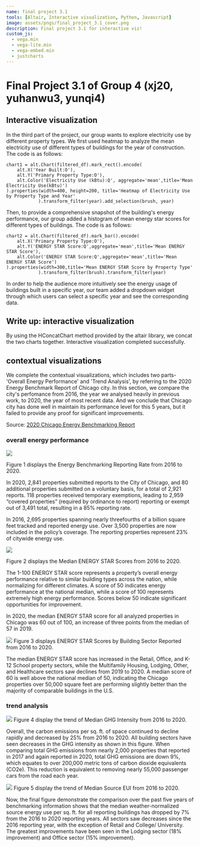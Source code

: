 ```yaml
---
name: final project 3.1
tools: [Altair, Interactive visualization, Python, Javascript]
image: assets/pngs/final_project_3.1_cover.png
description: Final project 3.1 for interactive viz!
custom_js:
  - vega.min
  - vega-lite.min
  - vega-embed.min
  - justcharts
---
```



# Final Project 3.1 of Group 4 (xj20, yuhanwu3, yunqi4)

## Interactive visualization
In the third part of the project, our group wants to explore electricity use by different property types. We first used heatmap to analyze the mean electricity use of different types of buildings for the year of construction. The code is as follows:

```
chart1 = alt.Chart(filtered_df).mark_rect().encode(
    alt.X('Year Built:O'),
    alt.Y('Primary Property Type:O'),
    alt.Color('Electricity Use (kBtu):Q', aggregate='mean',title='Mean Electricity Use(kBtu)')
).properties(width=400, height=200, title='Heatmap of Electricity Use by Property Type and Year'
            ).transform_filter(year).add_selection(brush, year)
```

Then, to provide a comprehensive snapshot of the building's energy performance, our group added a histogram of mean energy star scores for different types of buildings. The code is as follows:

```
chart2 = alt.Chart(filtered_df).mark_bar().encode(
    alt.X('Primary Property Type:O'),
    alt.Y('ENERGY STAR Score:Q',aggregate='mean',title='Mean ENERGY STAR Score'),
    alt.Color('ENERGY STAR Score:Q',aggregate='mean',title='Mean ENERGY STAR Score')
).properties(width=300,title='Mean ENERGY STAR Score by Property Type'
            ).transform_filter(brush).transform_filter(year)
```

In order to help the audience more intuitively see the energy usage of buildings built in a specific year, our team added a dropdown widget through which users can select a specific year and see the corresponding data.

<vegachart schema-url="https://raw.githubusercontent.com/YuhanWu99/YuhanWu99.github.io/main/assets/json/side_by_side_data_url.json" style="width: 100%"></vegachart>


## Write up: interactive visualization
By using the HConcatChart method provided by the altair library, we concat the two charts together. Interactive visualization completed successfully.

## contextual visualizations
We complete the contextual visualizations, which includes two parts-'Overall Energy Performance' and 'Trend Analysis', by referring to the 2020 Energy Benchmark Report of Chicago city. In this section, we compare the city's perfomance from 2016, the year we analysed heavily in previous work, to 2020, the year of most recent data. And we conclude that Chicago city has done well in maintain its performance level for this 5 years, but it failed to provide any proof for significant improvements.

Source: <a href="https://www.chicago.gov/content/dam/city/progs/env/Energy-Benchmark-Reports/2020_Chicago_Energy_Benchmarking_Report.pdf">2020 Chicago Energy Benchmarking Report</a>

### overall energy performance
<img src="{{site.baseurl}}/assets/pngs/1_ReportingRate.png">

Figure 1 displays the Energy Benchmarking Reporting Rate from 2016 to 2020.

In 2020, 2,841 properties submitted reports to the City of Chicago, and 80 additional properties submitted on a voluntary basis, for a total of 2,921 reports. 118 properties received temporary exemptions, leading to 2,959 “covered properties” (required by ordinance to report) reporting or exempt out of 3,491 total, resulting in a 85% reporting rate.

In 2016, 2,695 properties spanning nearly threefourths of a billion square feet tracked and reported energy use. Over 3,500 properties are now included in the policy’s coverage. The reporting properties represent 23% of citywide energy use.

<img src="{{site.baseurl}}/assets/pngs/2_EnergyStar.png">

Figure 2 displays the Median ENERGY STAR Scores from 2016 to 2020.

The 1-100 ENERGY STAR score represents a property’s overall energy performance relative to similar building types across the nation, while normalizing for different climates. A score of 50 indicates energy performance at the national median, while a score of 100 represents extremely high energy performance. Scores below 50 indicate significant opportunities for improvement.

In 2020, the median ENERGY STAR score for all analyzed properties in Chicago was 60 out of 100, an increase of three points from the median of 57 in 2019. 

<img src="{{site.baseurl}}/assets/pngs/3_StarByBuilding.png">
Figure 3 displays ENERGY STAR Scores by Building Sector Reported from 2016 to 2020.

The median ENERGY STAR score has increased in the Retail, Office, and K-12 School property sectors, while the Multifamily Housing, Lodging, Other, and Healthcare sectors saw declines from 2019 to 2020. A median score of 60 is well above the national median of 50, indicating the Chicago properties over 50,000 square feet are performing slightly better than the majority of comparable buildings in the U.S.

### trend analysis
<img src="{{site.baseurl}}/assets/pngs/4_GHG.png">
Figure 4 display the trend of Median GHG Intensity from 2016 to 2020.

Overall, the carbon emissions per sq. ft. of space continued to decline rapidly and decreased by 25% from 2016 to 2020. All building sectors have seen decreases in the GHG intensity as shown in this figure. When comparing total GHG emissions from nearly 2,000 properties that reported in 2017 and again reported in 2020, total GHG emissions are down 9%, which equates to over 200,000 metric tons of carbon dioxide equivalents (CO2e). This reduction is equivalent to removing nearly 55,000 passenger cars from the road each year.

<img src="{{site.baseurl}}/assets/pngs/5_EUI.png">
Figure 5 display the trend of Median Source EUI from 2016 to 2020.

Now, the final figure demonstrate the comparison over the past five years of benchmarking information shows that the median weather-normalized source energy use per sq. ft. for all reporting buildings has dropped by 7% from the 2016 to 2020 reporting years. All sectors saw decreases since the 2016 reporting year, with the exception of Retail and College/ University. The greatest improvements have been seen in the Lodging sector (18% improvement) and Office sector (15% improvement).